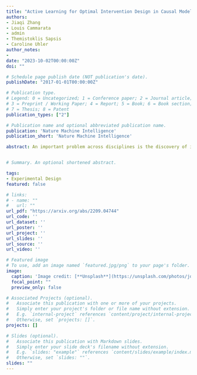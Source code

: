 ```yaml
---
title: "Active Learning for Optimal Intervention Design in Causal Models"
authors:
- Jiaqi Zhang
- Louis Cammarata
- admin
- Themistoklis Sapsis
- Caroline Uhler
author_notes:
-
date: "2023-10-02T00:00:00Z"
doi: ""

# Schedule page publish date (NOT publication's date).
publishDate: "2017-01-01T00:00:00Z"

# Publication type.
# Legend: 0 = Uncategorized; 1 = Conference paper; 2 = Journal article;
# 3 = Preprint / Working Paper; 4 = Report; 5 = Book; 6 = Book section;
# 7 = Thesis; 8 = Patent
publication_types: ["2"]

# Publication name and optional abbreviated publication name.
publication: 'Nature Machine Intelligence'
publication_short: 'Nature Machine Intelligence'

abstract: An important problem across disciplines is the discovery of interventions that produce a desired outcome. When the space of possible interventions is large, making an exhaustive search infeasible, experimental design strategies are needed. In this context, encoding the causal relationships between the variables, and thus the effect of interventions on the system, is critical in order to identify desirable interventions efficiently. We develop an iterative causal method to identify optimal interventions, as measured by the discrepancy between the post-interventional mean of the distribution and a desired target mean. We formulate an active learning strategy that uses the samples obtained so far from different interventions to update the belief about the underlying causal model, as well as to identify samples that are most informative about optimal interventions and thus should be acquired in the next batch. The approach employs a Bayesian update for the causal model and prioritizes interventions using a carefully designed, causally informed acquisition function. This acquisition function is evaluated in closed form, allowing for efficient optimization. The resulting algorithms are theoretically grounded with information-theoretic bounds and provable consistency results. We illustrate the method on both synthetic data and real-world biological data, namely gene expression data from Perturb-CITE-seq experiments, to identify optimal perturbations that induce a specific cell state transition; the proposed causal approach is observed to achieve better sample efficiency compared to several baselines. In both cases we observe that the causally informed acquisition function notably outperforms existing criteria allowing for optimal intervention design with significantly less experiments.


# Summary. An optional shortened abstract. 

tags:
- Experimental Design
featured: false

# links:
# - name: ""
#   url: ""
url_pdf: "https://arxiv.org/abs/2209.04744" 
url_code: ''
url_dataset: ''
url_poster: ''
url_project: ''
url_slides: ''
url_source: ''
url_video: ''

# Featured image
# To use, add an image named `featured.jpg/png` to your page's folder. 
image:
  caption: 'Image credit: [**Unsplash**](https://unsplash.com/photos/jdD8gXaTZsc)'
  focal_point: ""
  preview_only: false

# Associated Projects (optional).
#   Associate this publication with one or more of your projects.
#   Simply enter your project's folder or file name without extension.
#   E.g. `internal-project` references `content/project/internal-project/index.md`.
#   Otherwise, set `projects: []`.
projects: []

# Slides (optional).
#   Associate this publication with Markdown slides.
#   Simply enter your slide deck's filename without extension.
#   E.g. `slides: "example"` references `content/slides/example/index.md`.
#   Otherwise, set `slides: ""`.
slides: "" 
---
```


